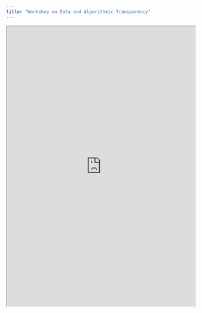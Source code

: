 ```yaml
---
title: "Workshop on Data and Algorithmic Transparency"
---
```




<iframe height="750" width="100%" src="https://ewelton.github.io/ktest/wiki.html#Workshop%20on%20Data%20and%20Algorithmic%20Transparency"></iframe>

